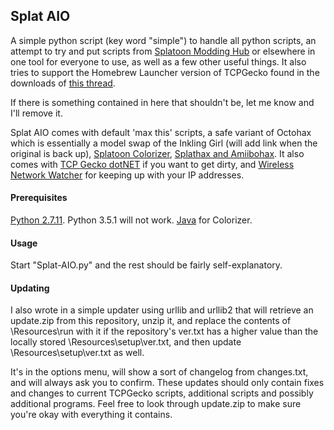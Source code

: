 ## Splat AIO
A simple python script (key word "simple") to handle all python scripts, an attempt to try and put scripts from [Splatoon Modding Hub](https://gbatemp.net/threads/splatoon-modding-hub.425670/) or elsewhere in one tool for everyone to use, as well as a few other useful things. It also tries to support the Homebrew Launcher version of TCPGecko found in the downloads of [this thread](https://gbatemp.net/threads/5-5-1-5-4-0-5-3-2-self-hosting-package-everything-in-one-zip-file.424679/).

If there is something contained in here that shouldn't be, let me know and I'll remove it.

Splat AIO comes with default 'max this' scripts, a safe variant of Octohax which is essentially a model swap of the Inkling Girl (will add link when the original is back up), [Splatoon Colorizer](https://gbatemp.net/threads/splatoon-colorizer.406463/), [Splathax and Amiibohax](https://gbatemp.net/threads/splatoon-modding-hub.425670/page-47#post-6344607). It also comes with [TCP Gecko dotNET](https://github.com/Chadderz121/tcp-gecko-dotnet) if you want to get dirty, and [Wireless Network Watcher](http://www.nirsoft.net/utils/wireless_network_watcher.html) for keeping up with your IP addresses.

#### Prerequisites
[Python 2.7.11](https://www.python.org/downloads/). Python 3.5.1 will not work.
[Java](https://java.com/) for Colorizer.

#### Usage
Start "Splat-AIO.py" and the rest should be fairly self-explanatory.


#### Updating
I also wrote in a simple updater using urllib and urllib2 that will retrieve an update.zip from this repository, unzip it, and replace the contents of \Resources\run with it if the repository's ver.txt has a higher value than the locally stored \Resources\setup\ver.txt, and then update \Resources\setup\ver.txt as well. 

It's in the options menu, will show a sort of changelog from changes.txt, and will always ask you to confirm. These updates should only contain fixes and changes to current TCPGecko scripts, additional scripts and possibly additional programs. Feel free to look through update.zip to make sure you're okay with everything it contains.
